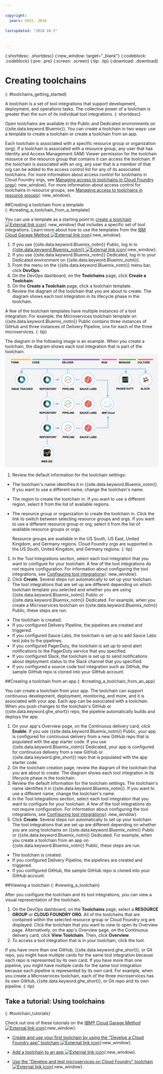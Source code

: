 ```yaml
---

copyright:
  years: 2015, 2018

lastupdated: "2018-10-3"


---
```


{:shortdesc: .shortdesc}
{:new_window: target="_blank"}
{:codeblock: .codeblock}
{:pre: .pre}
{:screen: .screen}
{:tip: .tip}
{:download: .download}

# Creating toolchains
{: #toolchains_getting_started}

A *toolchain* is a set of tool integrations that support development, deployment, and operations tasks. The collective power of a toolchain is greater than the sum of its individual tool integrations.
{: shortdesc}

Open toolchains are available in the Public and Dedicated environments on {{site.data.keyword.Bluemix}}. You can create a toolchain in two ways: use a template to create a toolchain or create a toolchain from an app.

Each toolchain is associated with a specific resource group or organization (org). If a toolchain is associated with a resource group, any user that has Identity and Access Management (IAM) Viewer permission for the toolchain resource or the resource group that contains it can access the toolchain. If the toolchain is associated with an org, any user that is a member of that org can be added to the access control list for any of its associated toolchains. For more information about access control for toolchains in Cloud Foundry orgs, see [Managing access to toolchains in Cloud Foundry orgs](/docs/services/ContinuousDelivery/toolchains_using.html#managing_access_orgs){: new_window}. For more information about access control for toolchains in resource groups, see [Managing access to toolchains in resource groups](/docs/services/ContinuousDelivery/toolchains_using.html#managing_access_resource_groups){: new_window}.

##Creating a toolchain from a template   
{: #creating_a_toolchain_from_a_template}

You can use a template as a starting point to [create a toolchain ![External link icon](../../icons/launch-glyph.svg "External link icon")](https://console.bluemix.net/devops/create){: new_window} that includes a specific set of tool integrations. Learn more about how to use the templates from the [IBM Cloud Garage Method ![External link icon](../../icons/launch-glyph.svg "External link icon")](https://www.ibm.com/cloud/garage/category/tools){:new_window}.

1. If you use {{site.data.keyword.Bluemix_notm}} Public, log in to [{{site.data.keyword.Bluemix_notm}} ![External link icon](../../icons/launch-glyph.svg "External link icon")](http://console.bluemix.net){:new_window}.
1. If you use {{site.data.keyword.Bluemix_notm}} Dedicated, log in to your Dedicated environment on {{site.data.keyword.Bluemix_notm}}.
1. From the menu on the {{site.data.keyword.Bluemix_notm}} menu bar, click **DevOps**.
1. On the DevOps dashboard, on the **Toolchains** page, click **Create a Toolchain**.
1. On the **Create a Toolchain** page, click a toolchain template.
1. Review the diagram of the toolchain that you are about to create. The diagram shows each tool integration in its lifecycle phase in the toolchain.

 A few of the toolchain templates have multiple instances of a tool integration. For example, the Microservices toolchain template on {{site.data.keyword.Bluemix_notm}} Public contains three instances of GitHub and three instances of Delivery Pipeline, one for each of the three microservices.
 {: tip}

 The diagram in the following image is an example. When you create a toolchain, the diagram shows each tool integration that is part of the toolchain.
![Toolchain diagram](images/toolchain_diagram2.png)

1. Review the default information for the toolchain settings:

 * The toolchain's name identifies it in {{site.data.keyword.Bluemix_notm}}. If you want to use a different name, change the toolchain's name.
 * The region to create the toolchain in. If you want to use a different region, select it from the list of available regions.
 * The resource group or organization to create the toolchain in. Click the link to switch between selecting resource groups and orgs. If you want to use a different resource group or org, select it from the list of available resource groups or orgs.
 
   Resource groups are available in the US South, US East, United Kingdom, and Germany regions. Cloud Foundry orgs are supported in the US South, United Kingdom, and Germany regions.
   {: tip}

1. In the Tool Integrations section, select each tool integration that you want to configure for your toolchain. A few of the tool integrations do not require configuration. For information about configuring the tool integrations, see [Configuring tool integrations](/docs/services/ContinuousDelivery/toolchains_integrations.html){: new_window}.
1. Click **Create**. Several steps run automatically to set up your toolchain. The tool integrations that are set up are different depending on which toolchain template you selected and whether you are using {{site.data.keyword.Bluemix_notm}} Public or {{site.data.keyword.Bluemix_notm}} Dedicated. For example, when you create a Microservices toolchain on {{site.data.keyword.Bluemix_notm}} Public, these steps are run:

 * The toolchain is created.
 * If you configured Delivery Pipeline, the pipelines are created and triggered.
 * If you configured Sauce Labs, the toolchain is set up to add Sauce Labs test jobs to the pipelines.
 * If you configured PagerDuty, the toolchain is set up to send alert notifications to the PagerDuty service that you specified.
 * If you configured Slack, the toolchain is set up to send notifications about deployment status to the Slack channel that you specified.
 * If you configured a source code tool integration such as GitHub, the sample GitHub repo is cloned into your GitHub account.


##Creating a toolchain from an app
{: #creating_a_toolchain_from_an_app}

You can create a toolchain from your app. The toolchain can support continuous development, deployment, monitoring, and more, and it is associated with your app. Each app can be associated with a toolchain. When you push changes to the toolchain's GitHub or {{site.data.keyword.ghe_short}} repo, the pipeline automatically builds and deploys the app.  

1. On your app's Overview page, on the Continuous delivery card, click **Enable**. If you use {{site.data.keyword.Bluemix_notm}} Public, your app is configured for continuous delivery from a new GitHub repo that is populated with the app starter code. If you use {{site.data.keyword.Bluemix_notm}} Dedicated, your app is configured for continuous delivery from a new GitHub or {{site.data.keyword.ghe_short}} repo that is populated with the app starter code.
1. On the toolchain creation page, review the diagram of the toolchain that you are about to create. The diagram shows each tool integration in its lifecycle phase in the toolchain.
1. Review the default information for the toolchain settings. The toolchain's name identifies it in {{site.data.keyword.Bluemix_notm}}. If you want to use a different name, change the toolchain's name.
1. In the Tool Integrations section, select each tool integration that you want to configure for your toolchain. A few of the tool integrations do not require configuration. For information about configuring the tool integrations, see [Configuring tool integrations](/docs/services/ContinuousDelivery/toolchains_integrations.html){: new_window}.
1. Click **Create**.  Several steps run automatically to set up your toolchain. The tool integrations that are set up are different depending on whether you are using toolchains on {{site.data.keyword.Bluemix_notm}} Public or {{site.data.keyword.Bluemix_notm}} Dedicated. For example, when you create a toolchain from an app on {{site.data.keyword.Bluemix_notm}} Public, these steps are run:

 * The toolchain is created.
 * If you configured Delivery Pipeline, the pipelines are created and triggered.
 * If you configured GitHub, the sample GitHub repo is cloned into your GitHub account.


##Viewing a toolchain
{: #viewing_a_toolchain}

After you configure the toolchain and its tool integrations, you can view a visual representation of the toolchain.

1. On the DevOps dashboard, on the **Toolchains** page, select a **RESOURCE GROUP** or **CLOUD FOUNDRY ORG**. All of the toolchains that are contained within the selected resource group or Cloud Foundry org are displayed. Click the toolchain that you want to view to open its Overview page. Alternatively, on the app's Overview page, on the Continuous delivery card, click **View Toolchain**. Then, click **Overview**.
2. To access a tool integration that is in your toolchain, click the tool.

 If you have more than one GitHub, {{site.data.keyword.ghe_short}}, or Git repo, you might have multiple cards for the same tool integration because each repo is represented by its own card. If you have more than one pipeline, you might have multiple cards for the same tool integration because each pipeline is represented by its own card. For example, when you create a Microservices toolchain, each of the three microservices has its own GitHub, {{site.data.keyword.ghe_short}}, or Git repo and its own pipeline.
 {: tip}

## Take a tutorial: Using toolchains
{: #toolchain_tutorials}

Check out one of these tutorials on the [IBM&reg; Cloud Garage Method ![External link icon](../../icons/launch-glyph.svg "External link icon")](https://www.ibm.com/cloud/garage){:new_window}:

  * [Create and use your first toolchain by using the "Develop a Cloud Foundry app" toolchain ![External link icon](../../icons/launch-glyph.svg "External link icon")](https://www.ibm.com/cloud/garage/tutorials/introduce-develop-cloud-foundry-app-toolchain){:new_window}.

  * [Add a toolchain to an app ![External link icon](../../icons/launch-glyph.svg "External link icon")](https://www.ibm.com/cloud/garage/tutorials/add-a-toolchain-to-an-app?task=2){:new_window}.

  * [Use the "Develop and test microservices on Cloud Foundry" toolchain ![External link icon](../../icons/launch-glyph.svg "External link icon")](https://www.ibm.com/cloud/garage/tutorials/use-develop-test-microservices-on-cloud-foundry-toolchain){:new_window}.

